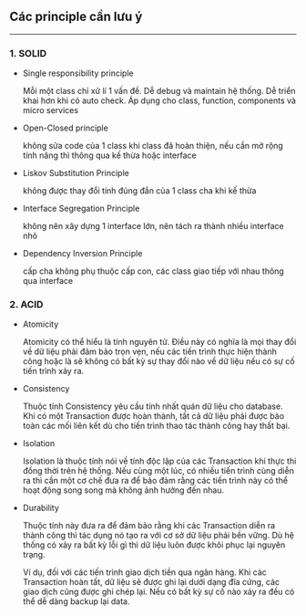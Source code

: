 ## Các principle cần lưu ý
------------

### 1. SOLID

  * Single responsibility principle

    Mỗi một class chỉ xử lí 1 vấn đề. Dễ debug và maintain hệ thống.
    Dễ triển khai hơn khi có auto check.
    Áp dụng cho class, function, components và micro services

  * Open-Closed principle

    không sửa code của 1 class khi class đã hoàn thiện, nếu cần mở rộng tính năng thì thông qua kế thừa hoặc interface

  * Liskov Substitution Principle

    không được thay đổi tính đúng đắn của 1 class cha khi kế thừa

  * Interface Segregation Principle

    không nên xây dựng 1 interface lớn, nên tách ra thành nhiều interface nhỏ

  * Dependency Inversion Principle

    cấp cha không phụ thuộc cấp con, 
    các class giao tiếp với nhau thông qua interface


### 2. ACID

  * Atomicity

    Atomicity có thể hiểu là tính nguyên tử. Điều này có nghĩa là mọi thay đổi về dữ liệu phải đảm bảo trọn vẹn, nếu các tiến trình thực hiện thành công hoặc là sẽ không có bất kỳ sự thay đổi nào về dữ liệu nếu có sự cố tiến trình xảy ra.


  * Consistency

    Thuộc tính Consistency yêu cầu tính nhất quán dữ liệu cho database. Khi có một Transaction được hoàn thành, tất cả dữ liệu phải được bảo toàn các mối liên kết dù cho tiến trình thao tác thành công hay thất bại.


  * Isolation

    Isolation là thuộc tính nói về tính độc lập của các Transaction khi thực thi đồng thời trên hệ thống. Nếu cùng một lúc, có nhiều tiến trình cùng diễn ra thì cần một cơ chế đưa ra để bảo đảm rằng các tiến trình này có thể hoạt động song song mà không ảnh hưởng đến nhau. 

  * Durability

    Thuộc tính này đưa ra để đảm bảo rằng khi các Transaction diễn ra thành công thì tác dụng nó tạo ra với cơ sở dữ liệu phải bền vững. Dù hệ thống có xảy ra bất kỳ lỗi gì thì dữ liệu luôn được khôi phục lại nguyên trạng.

    Ví dụ, đối với các tiến trình giao dịch tiền qua ngân hàng. Khi các Transaction hoàn tất, dữ liệu sẽ được ghi lại dưới dạng đĩa cứng, các giao dịch cũng được ghi chép lại. Nếu có bất kỳ sự cố nào xảy ra đều có thể dễ dàng backup lại data.

